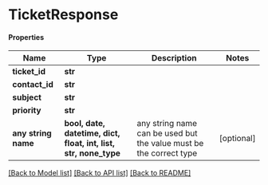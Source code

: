 # TicketResponse

#### Properties
Name | Type | Description | Notes
------------ | ------------- | ------------- | -------------
**ticket_id** | **str** |  | 
**contact_id** | **str** |  | 
**subject** | **str** |  | 
**priority** | **str** |  | 
**any string name** | **bool, date, datetime, dict, float, int, list, str, none_type** | any string name can be used but the value must be the correct type | [optional]

[[Back to Model list]](../README.md#documentation-for-models) [[Back to API list]](../README.md#documentation-for-api-endpoints) [[Back to README]](../README.md)

